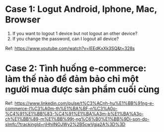 # Case 1: Logut Android, Iphone, Mac, Browser
1. If you want to logout 1 device but not logout an other device? 
2. If you change the password, can I logout all device?

Ref: https://www.youtube.com/watch?v=IEEdKxXk3SQ&t=328s


# Case 2: Tình huống e-commerce: làm thế nào để đảm bảo chỉ một người mua được sản phẩm cuối cùng

Ref: https://www.linkedin.com/pulse/t%C3%ACnh-hu%E1%BB%91ng-e-commerce-l%C3%A0m-th%E1%BA%BF-n%C3%A0o-%C4%91%E1%BB%83-%C4%91%E1%BA%A3m-b%E1%BA%A3o-ch%E1%BB%89-m%E1%BB%99t-ng%C6%B0%E1%BB%9Di-son-do-slmfc/?trackingId=rjHhilNOJWy2%2B5cwVgja2A%3D%3D